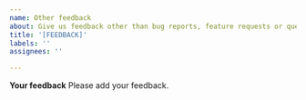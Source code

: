 ```yaml
---
name: Other feedback
about: Give us feedback other than bug reports, feature requests or questions
title: '[FEEDBACK]'
labels: ''
assignees: ''

---
```


<!--
SPDX-FileCopyrightText: 2022 Wilfred Nicoll <xyzroller@rollyourown.xyz>
SPDX-License-Identifier: CC-BY-SA-4.0
-->

**Your feedback**
Please add your feedback.
